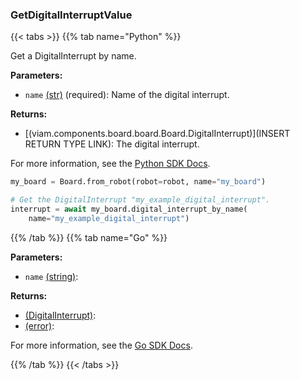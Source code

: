 ### GetDigitalInterruptValue

{{< tabs >}}
{{% tab name="Python" %}}

Get a DigitalInterrupt by name.

**Parameters:**

- `name` [(str)](https://docs.python.org/3/library/stdtypes.html#text-sequence-type-str) (required): Name of the digital interrupt.

**Returns:**

- [(viam.components.board.board.Board.DigitalInterrupt)](INSERT RETURN TYPE LINK): The digital interrupt.

For more information, see the [Python SDK Docs](https://python.viam.dev/autoapi/viam/components/board/client/index.html#viam.components.board.client.BoardClient.digital_interrupt_by_name).

``` python {class="line-numbers linkable-line-numbers"}
my_board = Board.from_robot(robot=robot, name="my_board")

# Get the DigitalInterrupt "my_example_digital_interrupt".
interrupt = await my_board.digital_interrupt_by_name(
    name="my_example_digital_interrupt")
```

{{% /tab %}}
{{% tab name="Go" %}}

**Parameters:**

- `name` [(string)](https://pkg.go.dev/builtin#string):

**Returns:**

- [(DigitalInterrupt)](https://pkg.go.dev#DigitalInterrupt):
- [(error)](https://pkg.go.dev/builtin#error):

For more information, see the [Go SDK Docs](https://pkg.go.dev/go.viam.com/rdk/components/board#Board).

{{% /tab %}}
{{< /tabs >}}

